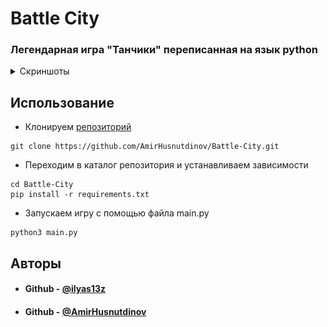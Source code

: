 # Battle City
### Легендарная игра "Танчики" переписанная на язык python

<details>
  <summary>Скриншоты</summary>

![Start_page](https://raw.githubusercontent.com/AmirHusnutdinov/Battle-City/back/Screenshots/1.png)
![Rules_Page](https://raw.githubusercontent.com/AmirHusnutdinov/Battle-City/back/Screenshots/2.png)
![Settings Page](https://raw.githubusercontent.com/AmirHusnutdinov/Battle-City/back/Screenshots/3.png)
![Map1](https://raw.githubusercontent.com/AmirHusnutdinov/Battle-City/back/Screenshots/4.png)
![Map2](https://raw.githubusercontent.com/AmirHusnutdinov/Battle-City/back/Screenshots/5.png)

</details>

## Использование
* Клонируем [репозиторий](https://github.com/AmirHusnutdinov/Battle-City)
```shell
git clone https://github.com/AmirHusnutdinov/Battle-City.git
```
* Переходим в каталог репозитория и устанавливаем зависимости
```shell
cd Battle-City
pip install -r requirements.txt
```
* Запускаем игру с помощью файла main.py
```shell
python3 main.py
```

## Авторы
* #### Github - [@ilyas13z](https://github.com/ilyas13z)
* #### Github - [@AmirHusnutdinov](https://github.com/AmirHusnutdinov)

